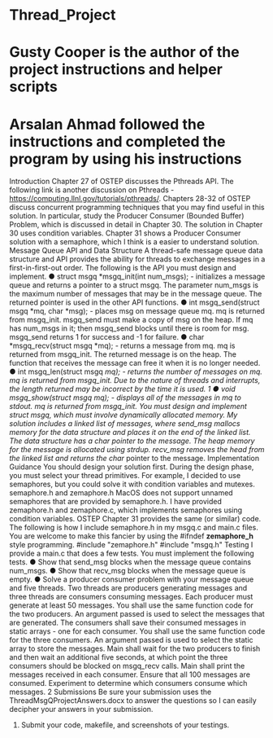 # Thread_Project

# Gusty Cooper is the author of the project instructions and helper scripts

# Arsalan Ahmad followed the instructions and completed the program by using his instructions

Introduction
Chapter 27 of OSTEP discusses the Pthreads API. The following link is another discussion on
Pthreads - https://computing.llnl.gov/tutorials/pthreads/. Chapters 28-32 of OSTEP discuss
concurrent programming techniques that you may find useful in this solution. In particular, study
the Producer Consumer (Bounded Buffer) Problem, which is discussed in detail in Chapter 30.
The solution in Chapter 30 uses condition variables. Chapter 31 shows a Producer Consumer
solution with a semaphore, which I think is a easier to understand solution.
Message Queue API and Data Structure
A thread-safe message queue data structure and API provides the ability for threads to
exchange messages in a first-in-first-out order. The following is the API you must design and
implement.
● struct msgq *msgq_init(int num_msgs); - initializes a message queue and returns
a pointer to a struct msgq. The parameter num_msgs is the maximum number of
messages that may be in the message queue. The returned pointer is used in the other
API functions.
● int msgq_send(struct msgq *mq, char *msg); - places msg on message queue mq.
mq is returned from msgq_init. msgq_send must make a copy of msg on the heap. If mq
has num_msgs in it; then msgq_send blocks until there is room for msg. msgq_send
returns 1 for success and -1 for failure.
● char *msgq_recv(struct msgq *mq); - returns a message from mq. mq is returned
from msgq_init. The returned message is on the heap. The function that receives the
message can free it when it is no longer needed.
● int msgq_len(struct msgq *mq); - returns the number of messages on mq. mq is
returned from msgq_init. Due to the nature of threads and interrupts, the length
returned may be incorrect by the time it is used.
1
● void msgq_show(struct msgq *mq); - displays all of the messages in mq to stdout.
mq is returned from msgq_init.
You must design and implement struct msgq, which must involve dynamically allocated
memory. My solution includes a linked list of messages, where send_msg mallocs memory for
the data structure and places it on the end of the linked list. The data structure has a char*
pointer to the message. The heap memory for the message is allocated using strdup.
recv_msg removes the head from the linked list and returns the char* pointer to the message.
Implementation Guidance
You should design your solution first. During the design phase, you must select your thread
primitives. For example, I decided to use semaphores, but you could solve it with condition
variables and mutexes.
semaphore.h and zemaphore.h
MacOS does not support unnamed semaphores that are provided by semaphore.h. I have
provided zemaphore.h and zemaphore.c, which implements semaphores using condition
variables. OSTEP Chapter 31 provides the same (or similar) code. The following is how I
include semaphore.h in my msgq.c and main.c files. You are welcome to make this fancier by
using the #ifndef __zemaphore_h__ style programming.
#include "zemaphore.h"
#include "msgq.h"
Testing
I provide a main.c that does a few tests. You must implement the following tests.
● Show that send_msg blocks when the message queue contains num_msgs.
● Show that recv_msg blocks when the message queue is empty.
● Solve a producer consumer problem with your message queue and five threads. Two
threads are producers generating messages and three threads are consumers
consuming messages. Each producer must generate at least 50 messages. You shall
use the same function code for the two producers. An argument passed is used to select
the messages that are generated. The consumers shall save their consumed messages
in static arrays - one for each consumer. You shall use the same function code for the
three consumers. An argument passed is used to select the static array to store the
messages. Main shall wait for the two producers to finish and then wait an additional
five seconds, at which point the three consumers should be blocked on msgq_recv calls.
Main shall print the messages received in each consumer. Ensure that all 100 messages
are consumed. Experiment to determine which consumers consume which messages.
2
Submissions
Be sure your submission uses the ThreadMsgQProjectAnswers.docx to answer the questions
so I can easily decipher your answers in your submission.
1. Submit your code, makefile, and screenshots of your testings.
